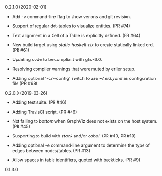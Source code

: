 0.2.1.0 (2020-02-01)

* Add -v command-line flag to show verions and git revision.

* Support of regular dot-tables to visualize entities. (PR #74)

* Text alignment in a Cell of a Table is explicitly defined. (PR #64)

* New build target using _static-haskell-nix_ to create statically linked erd. (PR #61)

* Updating code to be compliant with ghc-8.6.

* Resolving compiler warnings that were muted by erlier setup.

* Adding optional '-c/--config' switch to use _~/.erd.yaml_ as configuration file (PR #68)

0.2.0.0 (2019-03-26)

* Adding test suite. (PR #46)

* Adding TravisCI script. (PR #46)

* Not falling to *bottom* when GraphViz does not exists on the host system. (PR #45)

* Supporting to build with *stack* and/or *cabal*. (PR #43, PR #18)

* Adding optional -e command-line argument to determine the type of edges
  between nodes/tables. (PR #13)

* Allow spaces in table identifiers, quoted with backticks. (PR #9)

0.1.3.0
